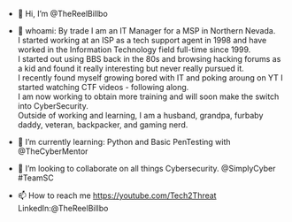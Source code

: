 - 👋 Hi, I’m @TheReelBillbo
- 👀 whoami:  By trade I am an IT Manager for a MSP in Northern Nevada.  
      I started working at an ISP as a tech support agent in 1998 and have worked in the Information Technology field full-time since 1999.  
      I started out using BBS back in the 80s and browsing hacking forums as a kid and found it really interesting but never really pursued it.  
      I recently found myself growing bored with IT and poking aroung on YT I started watching CTF videos - following along.  
      I am now working to obtain more training and will soon make the switch into CyberSecurity.  
      Outside of working and learning, I am a husband, grandpa, furbaby daddy, veteran, backpacker, and gaming nerd.

- 🌱 I’m currently learning: Python and Basic PenTesting with @TheCyberMentor
- 💞️ I’m looking to collaborate on all things Cybersecurity. @SimplyCyber #TeamSC
- 📫 How to reach me https://youtube.com/Tech2Threat LinkedIn:@TheReelBillbo 
 
<!---
TheReelBillbo/TheReelBillbo is a ✨ special ✨ repository because its `README.md` (this file) appears on your GitHub profile.
You can click the Preview link to take a look at your changes.
--->
